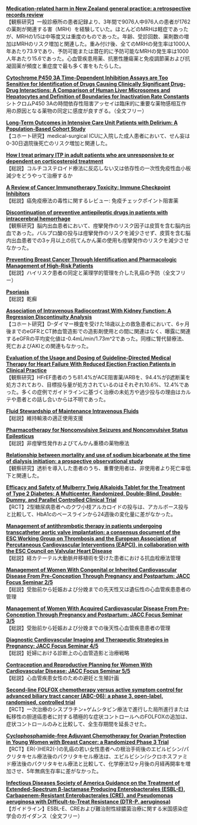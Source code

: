[**Medication-related harm in New Zealand general practice: a retrospective records review**](https://pubmed.ncbi.nlm.nih.gov/33798090/)  
【観察研究】一般診療所の患者記録より、3年間で9076人中976人の患者が1762の薬剤が関連する害（MRH）を経験していた。ほとんどのMRHは軽症であったが、MRHの1/5は中等度又は重度のものであった。年齢、受診回数、薬剤数の増加はMRHのリスク増加と関連した。重み付け後、全てのMRHの発生率は1000人年あたり73.9であり、予防可能または潜在的に予防可能なMRHの発生率は1000人年あたり15.6であった。心血管疾患用薬、抗悪性腫瘍薬と免疫調節薬および抗凝固薬が頻度と重症度で最も多く害をもたらした。

[**Cytochrome P450 3A Time-Dependent Inhibition Assays are Too Sensitive for Identification of Drugs Causing Clinically Significant Drug-Drug Interactions: A Comparison of Human Liver Microsomes and Hepatocytes and Definition of Boundaries for Inactivation Rate Constants**](https://pubmed.ncbi.nlm.nih.gov/33811106/)  
シトクロムP450 3Aの時間依存性阻害アッセイは臨床的に重要な薬物感相互作用の原因となる薬物の同定に感度が良すぎる。（全文フリー）

[**Long-Term Outcomes in Intensive Care Unit Patients with Delirium: A Population-Based Cohort Study**](https://pubmed.ncbi.nlm.nih.gov/33823122/)  
【コホート研究】medical-surgical ICUに入院した成人患者において、せん妄は0-30日退院後死亡のリスク増加と関連した。

[**How I treat primary ITP in adult patients who are unresponsive to or dependent on corticosteroid treatment**](https://pubmed.ncbi.nlm.nih.gov/33827138/)  
【総説】コルチコステロイド療法に反応しない又は依存性の一次性免疫性血小板減少をどうやって治療するか

[**A Review of Cancer Immunotherapy Toxicity: Immune Checkpoint Inhibitors**](https://pubmed.ncbi.nlm.nih.gov/33826117/)  
【総説】癌免疫療法の毒性に関するレビュー: 免疫チェックポイント阻害薬

[**Discontinuation of preventive antiepileptic drugs in patients with intracerebral hemorrhage**](https://pubmed.ncbi.nlm.nih.gov/33827479/)  
【観察研究】脳内出血患者において、痙攣発作のリスク因子は皮質を含む脳内出血であった。バルプロ酸の投与は痙攣発作のリスクを減少させず、皮質を含む脳内出血患者での3ヶ月以上の抗てんかん薬の使用も痙攣発作のリスクを減少させなかった。

[**Preventing Breast Cancer Through Identification and Pharmacologic Management of High-Risk Patients**](https://pubmed.ncbi.nlm.nih.gov/33814072/)  
【総説】ハイリスク患者の同定と薬理学的管理を介した乳癌の予防（全文フリー）

[**Psoriasis**](https://pubmed.ncbi.nlm.nih.gov/33812489/)  
【総説】乾癬

[**Association of Intravenous Radiocontrast With Kidney Function: A Regression Discontinuity Analysis**](https://pubmed.ncbi.nlm.nih.gov/33818606/)  
【コホート研究】D-ダイマー検査を受けた18歳以上の救急患者において、6ヶ月後までのeGFRとCT肺血管造影での造影剤使用との間に関連はなく、曝露に関連するeGFRの平均変化値は-0.4mL/min/1.73m^2であった。同様に腎代替療法、死亡およびAKIとの関連もなかった。

[**Evaluation of the Usage and Dosing of Guideline-Directed Medical Therapy for Heart Failure With Reduced Ejection Fraction Patients in Clinical Practice**](https://pubmed.ncbi.nlm.nih.gov/33813934/)  
【観察研究】HFrEF患者のうち81.4%がACE阻害薬/ARBを、94.4%がβ遮断薬を処方されており、目標投与量が処方されているのはそれぞれ10.6%、12.4%であった。多くの症例でガイドラインに基づく治療の未処方や過少投与の理由はカルテや患者との話し合いからは不明であった。

[**Fluid Stewardship of Maintenance Intravenous Fluids**](https://pubmed.ncbi.nlm.nih.gov/33827313/)  
【総説】維持輸液の適正使用支援

[**Pharmacotherapy for Nonconvulsive Seizures and Nonconvulsive Status Epilepticus**](https://pubmed.ncbi.nlm.nih.gov/33830480/)  
【総説】非痙攣性発作およびてんかん重積の薬物療法

[**Relationship between mortality and use of sodium bicarbonate at the time of dialysis initiation: a prospective observational study**](https://pubmed.ncbi.nlm.nih.gov/33823813/)  
【観察研究】透析を導入した患者のうち、重曹使用者は、非使用者より死亡率低下と関連した。

[**Efficacy and Safety of Mulberry Twig Alkaloids Tablet for the Treatment of Type 2 Diabetes: A Multicenter, Randomized, Double-Blind, Double-Dummy, and Parallel Controlled Clinical Trial**](https://pubmed.ncbi.nlm.nih.gov/33832957/)  
【RCT】2型糖尿病患者へのクワ小枝アルカロイドの投与は、アカルボース投与と比較して、HbA1cのベースラインから24週後の変化量に差がなかった。

[**Management of antithrombotic therapy in patients undergoing transcatheter aortic valve implantation: a consensus document of the ESC Working Group on Thrombosis and the European Association of Percutaneous Cardiovascular Interventions (EAPCI), in collaboration with the ESC Council on Valvular Heart Disease**](https://pubmed.ncbi.nlm.nih.gov/33822924/)  
【総説】経カテーテル大動脈弁移植術を受けた患者における抗血栓療法管理

[**Management of Women With Congenital or Inherited Cardiovascular Disease From Pre-Conception Through Pregnancy and Postpartum: JACC Focus Seminar 2/5**](https://pubmed.ncbi.nlm.nih.gov/33832605/)  
【総説】受胎前から妊娠および分娩までの先天性又は遺伝性の心血管疾患患者の管理

[**Management of Women With Acquired Cardiovascular Disease From Pre-Conception Through Pregnancy and Postpartum: JACC Focus Seminar 3/5**](https://pubmed.ncbi.nlm.nih.gov/33832606/)  
【総説】受胎前から妊娠および分娩までの後天性心血管疾患患者の管理

[**Diagnostic Cardiovascular Imaging and Therapeutic Strategies in Pregnancy: JACC Focus Seminar 4/5**](https://pubmed.ncbi.nlm.nih.gov/33832607/)  
【総説】妊婦における診断上の心血管造影と治療戦略

[**Contraception and Reproductive Planning for Women With Cardiovascular Disease: JACC Focus Seminar 5/5**](https://pubmed.ncbi.nlm.nih.gov/33832608/)  
【総説】心血管疾患女性のための避妊と生殖計画

[**Second-line FOLFOX chemotherapy versus active symptom control for advanced biliary tract cancer (ABC-06): a phase 3, open-label, randomised, controlled trial**](https://pubmed.ncbi.nlm.nih.gov/33798493/)  
【RCT】一次治療のシスプラチン+ゲムシタビン療法で進行した局所進行または転移性の胆道癌患者に対する積極的な症状コントロールへのFOLFOXの追加は、症状コントロールのみと比較して、全生存期間を延長させた。

[**Cyclophosphamide-free Adjuvant Chemotherapy for Ovarian Protection in Young Women with Breast Cancer: a Randomized Phase 3 Trial**](https://pubmed.ncbi.nlm.nih.gov/33822134/)  
【RCT】ER(-)HER2(-)の乳癌の若い女性患者への根治手術後のエピルビシン/パクリタキセル療法後のパクリタキセル療法は、エピルビシン/シクロホスファミド療法後のパクリタキセル療法と比較して、化学療法12ヶ月後の月経再開率を増加させ、5年無病生存率に差がなかった。

[**Infectious Diseases Society of America Guidance on the Treatment of Extended-Spectrum β-lactamase Producing Enterobacterales (ESBL-E), Carbapenem-Resistant Enterobacterales (CRE), and Pseudomonas aeruginosa with Difficult-to-Treat Resistance (DTR-P. aeruginosa)**](https://pubmed.ncbi.nlm.nih.gov/33830222/)  
【ガイドライン】ESBL-E、CREおよび難治耐性緑膿菌治療に関する米国感染症学会のガイダンス（全文フリー）

